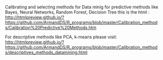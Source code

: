 
Calibrating and selecting methods for Data minig 
for predictive methods like Bayes, Neural Networks, Random Forest, Decision Tree this is the html :  http://htmlpreview.github.io/?https://github.com/ArmandDS/R_programs/blob/master/Calibration_methods/Calibration%20Predictive%20Methods.htm

For descriptive methods like PCA, k-means please visit:  http://htmlpreview.github.io/?https://github.com/ArmandDS/R_programs/blob/master/Calibration_methods/descriptives_methods_datamining.html
